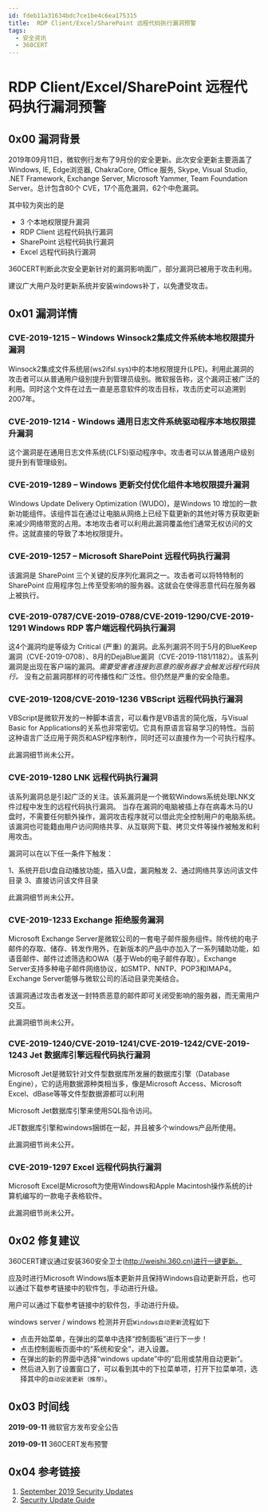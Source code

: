 ```yaml
---
id: fdeb11a31634bdc7ce1be4c6ea175315
title:  RDP Client/Excel/SharePoint 远程代码执行漏洞预警
tags: 
  - 安全资讯
  - 360CERT
---
```


#  RDP Client/Excel/SharePoint 远程代码执行漏洞预警

0x00 漏洞背景
---------


2019年09月11日，微软例行发布了9月份的安全更新。此次安全更新主要涵盖了Windows, IE, Edge浏览器, ChakraCore, Office 服务, Skype, Visual Studio, .NET Framework, Exchange Server, Microsoft Yammer, Team Foundation Server。总计包含80个 CVE，17个高危漏洞，62个中危漏洞。


其中较为突出的是 


* 3 个本地权限提升漏洞
* RDP Client 远程代码执行漏洞
* SharePoint 远程代码执行漏洞
* Excel 远程代码执行漏洞


360CERT判断此次安全更新针对的漏洞影响面广，部分漏洞已被用于攻击利用。


建议广大用户及时更新系统并安装windows补丁，以免遭受攻击。


0x01 漏洞详情
---------


### CVE-2019-1215 – Windows Winsock2集成文件系统本地权限提升漏洞


Winsock2集成文件系统层(ws2ifsl.sys)中的本地权限提升(LPE)。利用此漏洞的攻击者可以从普通用户级别提升到管理员级别。微软报告称，这个漏洞正被广泛的利用。同时这个文件在过去一直是恶意软件的攻击目标，攻击历史可以追溯到2007年。


### CVE-2019-1214 - Windows 通用日志文件系统驱动程序本地权限提升漏洞


这个漏洞是在通用日志文件系统(CLFS)驱动程序中。攻击者可以从普通用户级别提升到有管理级别。


### CVE-2019-1289 – Windows 更新交付优化组件本地权限提升漏洞


Windows Update Delivery Optimization (WUDO)，是Windows 10 增加的一款新功能组件。该组件旨在通过让电脑从网络上已经下载更新的其他对等方获取更新来减少网络带宽的占用。本地攻击者可以利用此漏洞覆盖他们通常无权访问的文件。这就直接的导致了本地权限提升。


### CVE-2019-1257 – Microsoft SharePoint 远程代码执行漏洞


该漏洞是 SharePoint 三个关键的反序列化漏洞之一。攻击者可以将特特制的 SharePoint 应用程序包上传至受影响的服务器。这就会在使得恶意代码在服务器上被执行。


### CVE-2019-0787/CVE-2019-0788/CVE-2019-1290/CVE-2019-1291 Windows RDP 客户端远程代码执行漏洞


这4个漏洞均是等级为 Critical (严重) 的漏洞。此系列漏洞不同于5月的BlueKeep漏洞（CVE-2019-0708）、8月的DejaBlue漏洞（CVE-2019-1181/1182）。该系列漏洞是出现在客户端的漏洞。*需要受害者连接到恶意的服务器才会触发远程代码执行。* 没有之前漏洞那样的可传播性和广泛性。但仍然是严重的安全隐患。


### CVE-2019-1208/CVE-2019-1236 VBScript 远程代码执行漏洞


VBScript是微软开发的一种脚本语言，可以看作是VB语言的简化版，与Visual Basic for Applications的关系也非常密切。它具有原语言容易学习的特性。当前这种语言广泛应用于网页和ASP程序制作，同时还可以直接作为一个可执行程序。


此漏洞细节尚未公开。


### CVE-2019-1280 LNK 远程代码执行漏洞


该系列漏洞总是引起广泛的关注。该系漏洞是一个微软Windows系统处理LNK文件过程中发生的远程代码执行漏洞。 当存在漏洞的电脑被插上存在病毒木马的U盘时，不需要任何额外操作，漏洞攻击程序就可以借此完全控制用户的电脑系统。 该漏洞也可能籍由用户访问网络共享、从互联网下载、拷贝文件等操作被触发和利用攻击。


漏洞可以在以下任一条件下触发：


1、系统开启U盘自动播放功能，插入U盘，漏洞触发 2、通过网络共享访问该文件目录 3、直接访问该文件目录


此漏洞细节尚未公开。


### CVE-2019-1233 Exchange 拒绝服务漏洞


Microsoft Exchange Server是微软公司的一套电子邮件服务组件。除传统的电子邮件的存取、储存、转发作用外，在新版本的产品中亦加入了一系列辅助功能，如语音邮件、邮件过滤筛选和OWA（基于Web的电子邮件存取）。Exchange Server支持多种电子邮件网络协议，如SMTP、NNTP、POP3和IMAP4。Exchange Server能够与微软公司的活动目录完美结合。


该漏洞通过攻击者发送一封特质恶意的邮件即可关闭受影响的服务器，而无需用户交互。


此漏洞细节尚未公开。


### CVE-2019-1240/CVE-2019-1241/CVE-2019-1242/CVE-2019-1243 Jet 数据库引擎远程代码执行漏洞


Microsoft Jet是微软针对文件型数据库所发展的数据库引擎（Database Engine），它的适用数据源种类相当多，像是Microsoft Access、Microsoft Excel、dBase等等文件型数据源都可以利用


Microsoft Jet数据库引擎来使用SQL指令访问。


JET数据库引擎和windows捆绑在一起，并且被多个windows产品所使用。


此漏洞细节尚未公开。


### CVE-2019-1297 Excel 远程代码执行漏洞


Microsoft Excel是Microsoft为使用Windows和Apple Macintosh操作系统的计算机编写的一款电子表格软件。


此漏洞细节尚未公开。


0x02 修复建议
---------


360CERT建议通过安装360安全卫士(<http://weishi.360.cn)进行一键更新。>


应及时进行Microsoft Windows版本更新并且保持Windows自动更新开启，也可以通过下载参考链接中的软件包，手动进行升级。


用户可以通过下载参考链接中的软件包，手动进行升级。


windows server / windows 检测并开启`Windows自动更新`流程如下


* 点击开始菜单，在弹出的菜单中选择“控制面板”进行下一步！
* 点击控制面板页面中的“系统和安全”，进入设置。
* 在弹出的新的界面中选择“windows update”中的“启用或禁用自动更新”。
* 然后进入到了设置窗口了，可以看到其中的下拉菜单项，打开下拉菜单项，选择其中的`自动安装更新（推荐）`。


0x03 时间线
--------


**2019-09-11** 微软官方发布安全公告


**2019-09-11** 360CERT发布预警


0x04 参考链接
---------


1. [September 2019 Security Updates](https://portal.msrc.microsoft.com/en-us/security-guidance/releasenotedetail/24f46f0a-489c-e911-a994-000d3a33c573)
2. [Security Update Guide](https://portal.msrc.microsoft.com/en-us/security-guidance)


